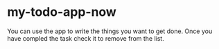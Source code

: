 # my-todo-app-now
You can use the app to write the things you want to get done.
Once you have compled the task check it to remove from the list.

